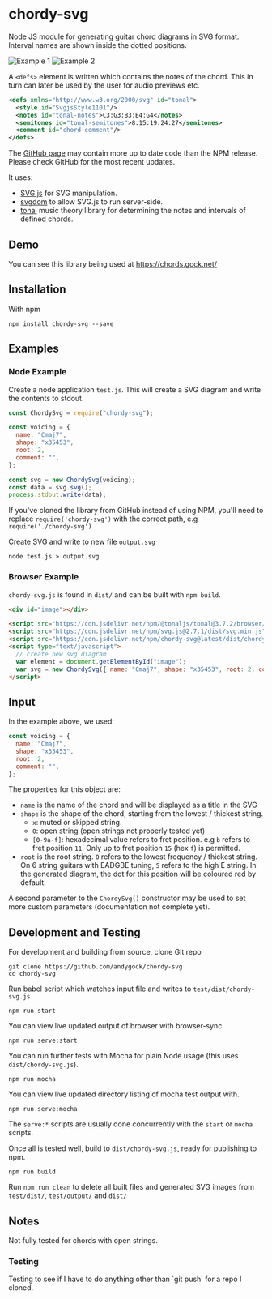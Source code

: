 # chordy-svg

Node JS module for generating guitar chord diagrams in SVG format. Interval names are shown inside the dotted positions.

![Example 1](http://andygock.github.io/chordy-svg/Cmaj7-2-x35453.svg) ![Example 2](http://andygock.github.io/chordy-svg/C13-1-8x89aa.svg)

A `<defs>` element is written which contains the notes of the chord. This in turn can later be used by the user for audio previews etc.

```xml
<defs xmlns="http://www.w3.org/2000/svg" id="tonal">
  <style id="SvgjsStyle1101"/>
  <notes id="tonal-notes">C3:G3:B3:E4:G4</notes>
  <semitones id="tonal-semitones">8:15:19:24:27</semitones>
  <comment id="chord-comment"/>
</defs>
```

The [GitHub page](https://github.com/andygock/chordy-svg) may contain more up to date code than the NPM release. Please check GitHub for the most recent updates.

It uses:

- [SVG.js](http://svgjs.com/) for SVG manipulation.
- [svgdom](https://github.com/svgdotjs/svgdom) to allow SVG.js to run server-side.
- [tonal](https://github.com/danigb/tonal) music theory library for determining the notes and intervals of defined chords.

## Demo

You can see this library being used at <https://chords.gock.net/>

## Installation

With npm

    npm install chordy-svg --save

## Examples

### Node Example

Create a node application `test.js`. This will create a SVG diagram and write the contents to stdout.

```js
const ChordySvg = require("chordy-svg");

const voicing = {
  name: "Cmaj7",
  shape: "x35453",
  root: 2,
  comment: "",
};

const svg = new ChordySvg(voicing);
const data = svg.svg();
process.stdout.write(data);
```

If you've cloned the library from GitHub instead of using NPM, you'll need to replace `require('chordy-svg')` with the correct path, e.g `require('./chordy-svg')`

Create SVG and write to new file `output.svg`

    node test.js > output.svg

### Browser Example

`chordy-svg.js` is found in `dist/` and can be built with `npm build`.

```html
<div id="image"></div>

<script src="https://cdn.jsdelivr.net/npm/@tonaljs/tonal@3.7.2/browser/tonal.min.js"></script>
<script src="https://cdn.jsdelivr.net/npm/svg.js@2.7.1/dist/svg.min.js"></script>
<script src="https://cdn.jsdelivr.net/npm/chordy-svg@latest/dist/chordy-svg.min.js"></script>
<script type="text/javascript">
  // create new svg diagram
  var element = document.getElementById("image");
  var svg = new ChordySvg({ name: "Cmaj7", shape: "x35453", root: 2, comment: "Test comment" }, { target: element });
</script>
```

## Input

In the example above, we used:

```js
const voicing = {
  name: "Cmaj7",
  shape: "x35453",
  root: 2,
  comment: "",
};
```

The properties for this object are:

- `name` is the name of the chord and will be displayed as a title in the SVG
- `shape` is the shape of the chord, starting from the lowest / thickest string.
  - `x`: muted or skipped string.
  - `0`: open string (open strings not properly tested yet)
  - `[0-9a-f]`: hexadecimal value refers to fret position. e.g `b` refers to fret position `11`. Only up to fret position `15` (hex `f`) is permitted.
- `root` is the root string. `0` refers to the lowest frequency / thickest string. On 6 string guitars with EADGBE tuning, `5` refers to the high E string. In the generated diagram, the dot for this position will be coloured red by default.

A second parameter to the `ChordySvg()` constructor may be used to set more custom parameters (documentation not complete yet).

## Development and Testing

For development and building from source, clone Git repo

    git clone https://github.com/andygock/chordy-svg
    cd chordy-svg

Run babel script which watches input file and writes to `test/dist/chordy-svg.js`

    npm run start

You can view live updated output of browser with browser-sync

    npm run serve:start

You can run further tests with Mocha for plain Node usage (this uses `dist/chordy-svg.js`).

    npm run mocha

You can view live updated directory listing of mocha test output with.

    npm run serve:mocha

The `serve:*` scripts are usually done concurrently with the `start` or `mocha` scripts.

Once all is tested well, build to `dist/chordy-svg.js`, ready for publishing to npm.

    npm run build

Run `npm run clean` to delete all built files and generated SVG images from `test/dist/`, `test/output/` and `dist/`

## Notes

Not fully tested for chords with open strings.

### Testing
Testing to see if I have to do anything other than `git push' for a repo I cloned.